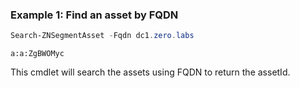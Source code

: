 ### Example 1: Find an asset by FQDN
```powershell
Search-ZNSegmentAsset -Fqdn dc1.zero.labs
```

```output
a:a:ZgBWOMyc
```

This cmdlet will search the assets using FQDN to return the assetId.
